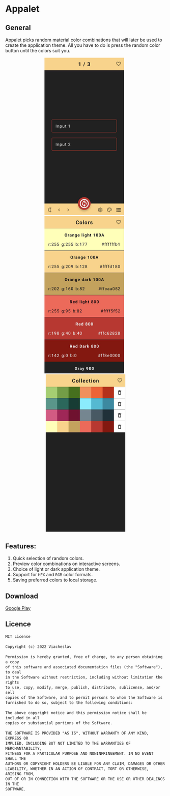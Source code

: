 # Appalet

## General
Appalet picks random material color combinations that will later be used to create the application theme. All you have to do is press the random color button until the colors suit you.

<p align="center">
  <img src="https://github.com/viacheslav-chugunov/Appalet/blob/main/images/preview_1.png" width="250" >
  <b>&nbsp</b>
  <img src="https://github.com/viacheslav-chugunov/Appalet/blob/main/images/preview_2.png" width="250" >
  <b>&nbsp</b>
  <img src="https://github.com/viacheslav-chugunov/Appalet/blob/main/images/preview_3.png" width="250" >
</p>

## Features:
1. Quick selection of random colors.
2. Preview color combinations on interactive screens.
3. Choice of light or dark application theme.
4. Support for `HEX` and `RGB` color formats.
5. Saving preferred colors to local storage.

## Download
[Google Play](https://play.google.com/store/apps/details?id=viacheslav.chugunov.appalet)

## Licence
```
MIT License

Copyright (c) 2022 Viacheslav

Permission is hereby granted, free of charge, to any person obtaining a copy
of this software and associated documentation files (the "Software"), to deal
in the Software without restriction, including without limitation the rights
to use, copy, modify, merge, publish, distribute, sublicense, and/or sell
copies of the Software, and to permit persons to whom the Software is
furnished to do so, subject to the following conditions:

The above copyright notice and this permission notice shall be included in all
copies or substantial portions of the Software.

THE SOFTWARE IS PROVIDED "AS IS", WITHOUT WARRANTY OF ANY KIND, EXPRESS OR
IMPLIED, INCLUDING BUT NOT LIMITED TO THE WARRANTIES OF MERCHANTABILITY,
FITNESS FOR A PARTICULAR PURPOSE AND NONINFRINGEMENT. IN NO EVENT SHALL THE
AUTHORS OR COPYRIGHT HOLDERS BE LIABLE FOR ANY CLAIM, DAMAGES OR OTHER
LIABILITY, WHETHER IN AN ACTION OF CONTRACT, TORT OR OTHERWISE, ARISING FROM,
OUT OF OR IN CONNECTION WITH THE SOFTWARE OR THE USE OR OTHER DEALINGS IN THE
SOFTWARE.
```
